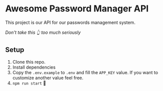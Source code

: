 # Awesome Password Manager API

This project is our API for our passwords management system.

_Don't take this 👆 too much seriously_ 

## Setup

1. Clone this repo.
2. Install dependencies
3. Copy the `.env.example` to `.env` and fill the `APP_KEY` value. If you want to customize another value feel free.
4. `npm run start` 🎉
